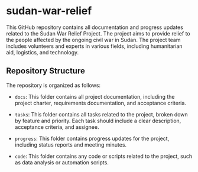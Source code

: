 # sudan-war-relief
This GitHub repository contains all documentation and progress updates related to the Sudan War Relief Project. The project aims to provide relief to the people affected by the ongoing civil war in Sudan. The project team includes volunteers and experts in various fields, including humanitarian aid, logistics, and technology.
## Repository Structure

The repository is organized as follows:

- `docs`: This folder contains all project documentation, including the project charter, requirements documentation, and acceptance criteria.

- `tasks`: This folder contains all tasks related to the project, broken down by feature and priority. Each task should include a clear description, acceptance criteria, and assignee.

- `progress`: This folder contains progress updates for the project, including status reports and meeting minutes.

- `code`: This folder contains any code or scripts related to the project, such as data analysis or automation scripts.
